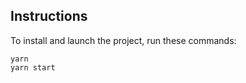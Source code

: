 ## Instructions

To install and launch the project, run these commands:

```shell
yarn
yarn start
```
